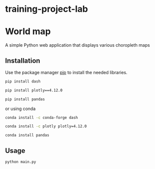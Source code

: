 # training-project-lab

# World map

A simple Python web application that displays various choropleth maps 

## Installation

Use the package manager [pip](https://pip.pypa.io/en/stable/) to install the needed libraries.

```bash
pip install dash
```
```bash
pip install plotly==4.12.0
```
```bash
pip install pandas
```
or using conda
```bash
conda install -c conda-forge dash
```
```bash
conda install -c plotly plotly=4.12.0
```
```bash
conda install pandas

```
## Usage

```python
python main.py
```
